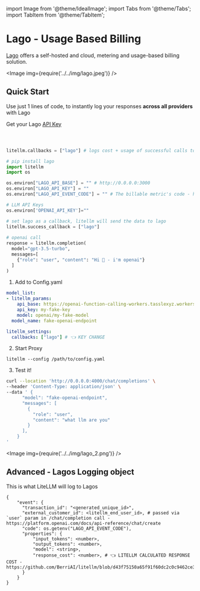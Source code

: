 import Image from '@theme/IdealImage';
import Tabs from '@theme/Tabs';
import TabItem from '@theme/TabItem';

# Lago - Usage Based Billing

[Lago](https://www.getlago.com/) offers a self-hosted and cloud, metering and usage-based billing solution.

<Image img={require('../../img/lago.jpeg')} />

## Quick Start
Use just 1 lines of code, to instantly log your responses **across all providers** with Lago

Get your Lago [API Key](https://docs.getlago.com/guide/self-hosted/docker#find-your-api-key)

```python



litellm.callbacks = ["lago"] # logs cost + usage of successful calls to lago
```


<Tabs>
<TabItem value="sdk" label="SDK">

```python
# pip install lago 
import litellm
import os

os.environ["LAGO_API_BASE"] = "" # http://0.0.0.0:3000
os.environ["LAGO_API_KEY"] = ""
os.environ["LAGO_API_EVENT_CODE"] = "" # The billable metric's code - https://docs.getlago.com/guide/events/ingesting-usage#define-a-billable-metric

# LLM API Keys
os.environ['OPENAI_API_KEY']=""

# set lago as a callback, litellm will send the data to lago
litellm.success_callback = ["lago"] 
 
# openai call
response = litellm.completion(
  model="gpt-3.5-turbo",
  messages=[
    {"role": "user", "content": "Hi 👋 - i'm openai"}
  ]
)
```

</TabItem>
<TabItem value="proxy" label="PROXY">

1. Add to Config.yaml
```yaml
model_list:
- litellm_params:
    api_base: https://openai-function-calling-workers.tasslexyz.workers.dev/
    api_key: my-fake-key
    model: openai/my-fake-model
  model_name: fake-openai-endpoint

litellm_settings:
  callbacks: ["lago"] # 👈 KEY CHANGE
```

2. Start Proxy

```
litellm --config /path/to/config.yaml
```

3. Test it! 

```bash
curl --location 'http://0.0.0.0:4000/chat/completions' \
--header 'Content-Type: application/json' \
--data ' {
      "model": "fake-openai-endpoint",
      "messages": [
        {
          "role": "user",
          "content": "what llm are you"
        }
      ],
    }
'
```

</TabItem>
</Tabs>


<Image img={require('../../img/lago_2.png')} />

## Advanced - Lagos Logging object 

This is what LiteLLM will log to Lagos

```
{
    "event": {
      "transaction_id": "<generated_unique_id>",
      "external_customer_id": <litellm_end_user_id>, # passed via `user` param in /chat/completion call - https://platform.openai.com/docs/api-reference/chat/create
      "code": os.getenv("LAGO_API_EVENT_CODE"), 
      "properties": {
          "input_tokens": <number>,
          "output_tokens": <number>,
          "model": <string>,
          "response_cost": <number>, # 👈 LITELLM CALCULATED RESPONSE COST - https://github.com/BerriAI/litellm/blob/d43f75150a65f91f60dc2c0c9462ce3ffc713c1f/litellm/utils.py#L1473
      }
    }
}
```
